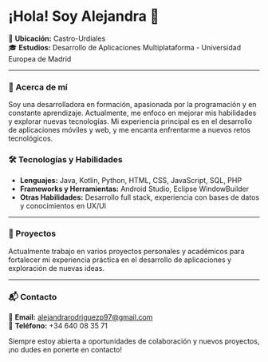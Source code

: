 # ¡Hola! Soy Alejandra 👋

📍 **Ubicación:** Castro-Urdiales  
🎓 **Estudios:** Desarrollo de Aplicaciones Multiplataforma - Universidad Europea de Madrid

---

### 🚀 Acerca de mí  
Soy una desarrolladora en formación, apasionada por la programación y en constante aprendizaje. Actualmente, me enfoco en mejorar mis habilidades y explorar nuevas tecnologías. Mi experiencia principal es en el desarrollo de aplicaciones móviles y web, y me encanta enfrentarme a nuevos retos tecnológicos.

### 🛠️ Tecnologías y Habilidades  
- **Lenguajes:** Java, Kotlin, Python, HTML, CSS, JavaScript, SQL, PHP  
- **Frameworks y Herramientas:** Android Studio, Eclipse WindowBuilder  
- **Otras Habilidades:** Desarrollo full stack, experiencia con bases de datos y conocimientos en UX/UI

---

### 📂 Proyectos  
Actualmente trabajo en varios proyectos personales y académicos para fortalecer mi experiencia práctica en el desarrollo de aplicaciones y exploración de nuevas ideas.

---

### 📬 Contacto  
📧 **Email:** [alejandrarodriguezp97@gmail.com](mailto:alejandrarodriguezp97@gmail.com)  
📱 **Teléfono:** +34 640 08 35 71

Siempre estoy abierta a oportunidades de colaboración y nuevos proyectos, ¡no dudes en ponerte en contacto!
